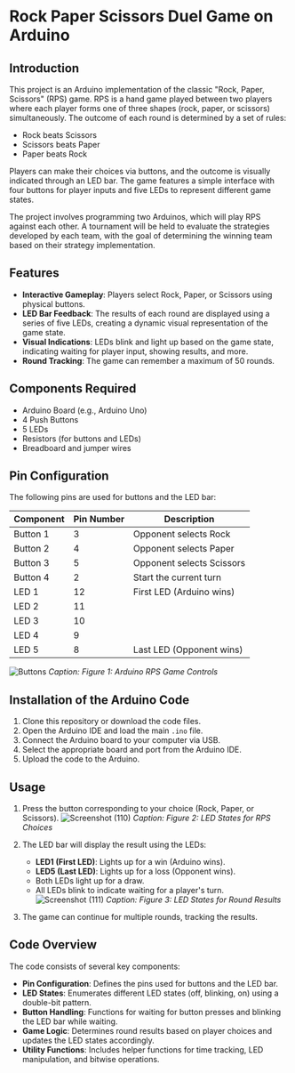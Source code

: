 # Rock Paper Scissors Duel Game on Arduino


## Introduction
This project is an Arduino implementation of the classic "Rock, Paper, Scissors" (RPS) game. RPS is a hand game played between two players where each player forms one of three shapes (rock, paper, or scissors) simultaneously. The outcome of each round is determined by a set of rules:
- Rock beats Scissors
- Scissors beats Paper
- Paper beats Rock

Players can make their choices via buttons, and the outcome is visually indicated through an LED bar. The game features a simple interface with four buttons for player inputs and five LEDs to represent different game states.

The project involves programming two Arduinos, which will play RPS against each other. A tournament will be held to evaluate the strategies developed by each team, with the goal of determining the winning team based on their strategy implementation.


## Features

- **Interactive Gameplay**: Players select Rock, Paper, or Scissors using physical buttons.
- **LED Bar Feedback**: The results of each round are displayed using a series of five LEDs, creating a dynamic visual representation of the game state.
- **Visual Indications**: LEDs blink and light up based on the game state, indicating waiting for player input, showing results, and more.
- **Round Tracking**: The game can remember a maximum of 50 rounds.

## Components Required

- Arduino Board (e.g., Arduino Uno)
- 4 Push Buttons
- 5 LEDs
- Resistors (for buttons and LEDs)
- Breadboard and jumper wires

## Pin Configuration

The following pins are used for buttons and the LED bar:

| Component | Pin Number | Description                        |
|-----------|------------|------------------------------------|
| Button 1  | 3          | Opponent selects Rock              |
| Button 2  | 4          | Opponent selects Paper             |
| Button 3  | 5          | Opponent selects Scissors          |
| Button 4  | 2          | Start the current turn             |
| LED 1     | 12         | First LED (Arduino wins)          |
| LED 2     | 11         |                                    |
| LED 3     | 10         |                                    |
| LED 4     | 9          |                                    |
| LED 5     | 8          | Last LED (Opponent wins)          |

![Buttons](https://github.com/user-attachments/assets/695451e0-6a7b-402c-8869-d8ba3beac484)
*Caption: Figure 1: Arduino RPS Game Controls*

## Installation of the Arduino Code 

1. Clone this repository or download the code files.
2. Open the Arduino IDE and load the main `.ino` file.
3. Connect the Arduino board to your computer via USB.
4. Select the appropriate board and port from the Arduino IDE.
5. Upload the code to the Arduino.

## Usage

1. Press the button corresponding to your choice (Rock, Paper, or Scissors).
![Screenshot (110)](https://github.com/user-attachments/assets/58dbae4d-3c97-42ed-a1c8-7377f4d4a193)
*Caption: Figure 2: LED States for RPS Choices*

2. The LED bar will display the result using the LEDs:
   - **LED1 (First LED)**: Lights up for a win (Arduino wins).
   - **LED5 (Last LED)**: Lights up for a loss (Opponent wins).
   - Both LEDs light up for a draw.
   - All LEDs blink to indicate waiting for a player's turn.
![Screenshot (111)](https://github.com/user-attachments/assets/bd7f7f30-d70f-4d67-9a79-fc6205682515)
*Caption: Figure 3: LED States for Round Results*

3. The game can continue for multiple rounds, tracking the results.

## Code Overview

The code consists of several key components:

- **Pin Configuration**: Defines the pins used for buttons and the LED bar.
- **LED States**: Enumerates different LED states (off, blinking, on) using a double-bit pattern.
- **Button Handling**: Functions for waiting for button presses and blinking the LED bar while waiting.
- **Game Logic**: Determines round results based on player choices and updates the LED states accordingly.
- **Utility Functions**: Includes helper functions for time tracking, LED manipulation, and bitwise operations.
